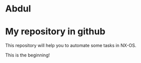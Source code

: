 # Abdul
My repository in github
===
This repository will help you to automate some tasks in NX-OS.

This is the beginning!
